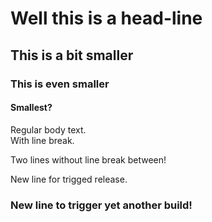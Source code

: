 # Well this is a head-line

## This is a bit smaller

### This is even smaller

#### Smallest?

Regular body text.  
With line break.  

Two lines without line break
between!  

New line for trigged release.  

### New line to trigger yet another build!